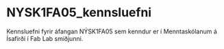 # NYSK1FA05_kennsluefni
Kennsluefni fyrir áfangan NÝSK1FA05 sem kenndur er í Menntaskólanum á Ísafirði í Fab Lab smiðjunni.

